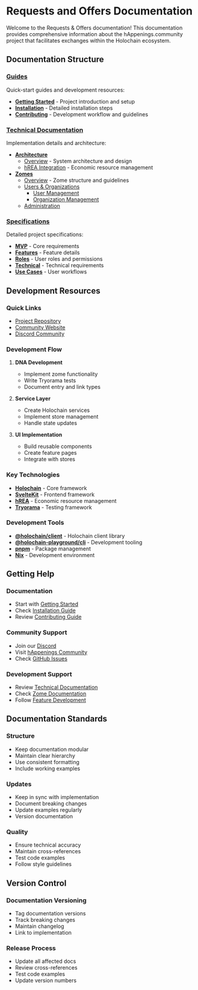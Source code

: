 # Requests and Offers Documentation

Welcome to the Requests & Offers documentation! This documentation provides comprehensive information about the hAppenings.community project that facilitates exchanges within the Holochain ecosystem.

## Documentation Structure

### [Guides](./guides/)
Quick-start guides and development resources:
- **[Getting Started](./guides/getting-started.md)** - Project introduction and setup
- **[Installation](./guides/installation.md)** - Detailed installation steps
- **[Contributing](./guides/contributing.md)** - Development workflow and guidelines

### [Technical Documentation](./technical/)
Implementation details and architecture:
- **[Architecture](./technical/architecture/)**
  - [Overview](./technical/README.md) - System architecture and design
  - [hREA Integration](./technical/architecture/hrea-integration.md) - Economic resource management
- **[Zomes](./technical/zomes/)**
  - [Overview](./technical/zomes/README.md) - Zome structure and guidelines
  - [Users & Organizations](./technical/zomes/users_organizations.md)
    - [User Management](./technical/zomes/users/users.md)
    - [Organization Management](./technical/zomes/organizations/organizations.md)
  - [Administration](./technical/zomes/administration.md)

### [Specifications](./specifications/)
Detailed project specifications:
- **[MVP](./specifications/mvp.md)** - Core requirements
- **[Features](./specifications/features.md)** - Feature details
- **[Roles](./specifications/roles.md)** - User roles and permissions
- **[Technical](./specifications/technical.md)** - Technical requirements
- **[Use Cases](./specifications/use-cases.md)** - User workflows

## Development Resources

### Quick Links
- [Project Repository](https://github.com/Happening-Community/requests-and-offers)
- [Community Website](https://happenings.community/)
- [Discord Community](https://discord.gg/happening)

### Development Flow
1. **DNA Development**
   - Implement zome functionality
   - Write Tryorama tests
   - Document entry and link types

2. **Service Layer**
   - Create Holochain services
   - Implement store management
   - Handle state updates

3. **UI Implementation**
   - Build reusable components
   - Create feature pages
   - Integrate with stores

### Key Technologies
- **[Holochain](https://developer.holochain.org/)** - Core framework
- **[SvelteKit](https://kit.svelte.dev/)** - Frontend framework
- **[hREA](https://github.com/h-REA/hREA)** - Economic resource management
- **[Tryorama](https://www.npmjs.com/package/@holochain/tryorama)** - Testing framework

### Development Tools
- **[@holochain/client](https://www.npmjs.com/package/@holochain/client)** - Holochain client library
- **[@holochain-playground/cli](https://www.npmjs.com/package/@holochain-playground/cli)** - Development tooling
- **[pnpm](https://pnpm.io/)** - Package management
- **[Nix](https://nixos.org/)** - Development environment

## Getting Help

### Documentation
- Start with [Getting Started](./guides/getting-started.md)
- Check [Installation Guide](./guides/installation.md)
- Review [Contributing Guide](./guides/contributing.md)

### Community Support
- Join our [Discord](https://discord.gg/happening)
- Visit [hAppenings Community](https://happenings.community/)
- Check [GitHub Issues](https://github.com/Happening-Community/requests-and-offers/issues)

### Development Support
- Review [Technical Documentation](./technical/README.md)
- Check [Zome Documentation](./technical/zomes/README.md)
- Follow [Feature Development](./guides/contributing.md#feature-development-workflow)

## Documentation Standards

### Structure
- Keep documentation modular
- Maintain clear hierarchy
- Use consistent formatting
- Include working examples

### Updates
- Keep in sync with implementation
- Document breaking changes
- Update examples regularly
- Version documentation

### Quality
- Ensure technical accuracy
- Maintain cross-references
- Test code examples
- Follow style guidelines

## Version Control

### Documentation Versioning
- Tag documentation versions
- Track breaking changes
- Maintain changelog
- Link to implementation

### Release Process
- Update all affected docs
- Review cross-references
- Test code examples
- Update version numbers
